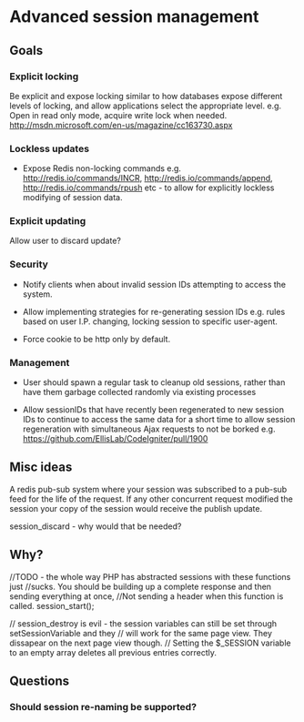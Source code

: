 # Advanced session management




## Goals


### Explicit locking

Be explicit and expose locking similar to how databases expose different levels of locking, and allow applications select the appropriate level. e.g. Open in read only mode, acquire write lock when needed.
http://msdn.microsoft.com/en-us/magazine/cc163730.aspx


### Lockless updates

* Expose Redis non-locking commands e.g. http://redis.io/commands/INCR, http://redis.io/commands/append, http://redis.io/commands/rpush etc - to allow for explicitly lockless modifying of session data.

### Explicit updating

Allow user to discard update?

### Security

* Notify clients when about invalid session IDs attempting to access the system.


* Allow implementing strategies for re-generating session IDs e.g. rules based on user I.P. changing, locking session to specific user-agent. 

* Force cookie to be http only by default.


### Management


* User should spawn a regular task to cleanup old sessions, rather than have them garbage collected randomly via existing processes


* Allow sessionIDs that have recently been regenerated to new session IDs to continue to access the same data for a short time to allow session regeneration with simultaneous Ajax requests to not be borked e.g. https://github.com/EllisLab/CodeIgniter/pull/1900



## Misc ideas

A redis pub-sub system where your session was subscribed to a pub-sub feed for the life of the request. If any other concurrent request modified the session your copy of the session would receive the publish update.

session_discard - why would that be needed?






## Why?


//TODO - the whole way PHP has abstracted sessions with these functions just
        //sucks. You should be building up a complete response and then sending everything at once,
        //Not sending a header when this function is called.
        session_start();
        
        
        
// session_destroy is evil - the session variables can still be set through setSessionVariable and they
        // will work for the same page view. They dissapear on the next page view though.
        // Setting the $_SESSION variable to an empty array deletes all previous entries correctly.




## Questions


### Should session re-naming be supported?


